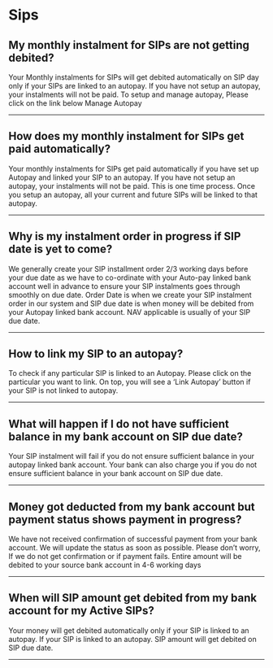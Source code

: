 # Sips

## My monthly instalment for SIPs are not getting debited?

Your Monthly instalments for SIPs will get debited automatically on SIP day only if your SIPs are linked to an autopay.
If you have not setup an autopay, your instalments will not be paid.
To setup and manage autopay, Please click on the link below
Manage Autopay

---

## How does my monthly instalment for SIPs get paid automatically?

Your monthly instalments for SIPs get paid automatically if you have set up Autopay and linked your SIP to an autopay.
If you have not setup an autopay, your instalments will not be paid.
This is one time process. Once you setup an autopay, all your current and future SIPs will be linked to that autopay.

---

## Why is my instalment order in progress if SIP date is yet to come?

We generally create your SIP installment order 2/3 working days before your due date as we have to co-ordinate with your Auto-pay linked bank account well in advance to ensure your SIP instalments goes through smoothly on due date.
Order Date is when we create your SIP instalment order in our system and SIP due date is when money will be debited from your Autopay linked bank account.
NAV applicable is usually of your SIP due date.

---

## How to link my SIP to an autopay?

To check if any particular SIP is linked to an Autopay. Please click on the particular you want to link.
On top, you will see a ‘Link Autopay’ button if your SIP is not linked to autopay.

---

## What will happen if I do not have sufficient balance in my bank account on SIP due date?

Your SIP instalment will fail if you do not ensure sufficient balance in your autopay linked bank account.
Your bank can also charge you if you do not ensure sufficient balance in your bank account on SIP due date.

---

## Money got deducted from my bank account but payment status shows payment in progress?

We have not received confirmation of successful payment from your bank account. We will update the status as soon as possible.
Please don’t worry, If we do not get confirmation or if payment fails. Entire amount will be debited to your source bank account in 4-6 working days

---

## When will SIP amount get debited from my bank account for my Active SIPs?

Your money will get debited automatically only if your SIP is linked to an autopay.
If your SIP is linked to an autopay. SIP amount will get debited on SIP due date.

---

